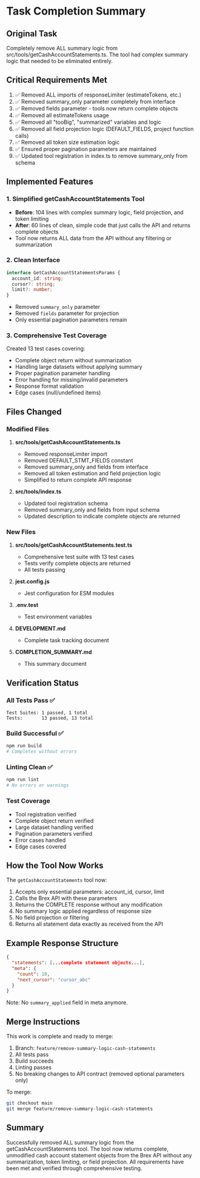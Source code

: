 # Task Completion Summary

## Original Task
Completely remove ALL summary logic from src/tools/getCashAccountStatements.ts. The tool had complex summary logic that needed to be eliminated entirely.

## Critical Requirements Met
1. ✅ Removed ALL imports of responseLimiter (estimateTokens, etc.)
2. ✅ Removed summary_only parameter completely from interface
3. ✅ Removed fields parameter - tools now return complete objects
4. ✅ Removed all estimateTokens usage
5. ✅ Removed all "tooBig", "summarized" variables and logic
6. ✅ Removed all field projection logic (DEFAULT_FIELDS, project function calls)
7. ✅ Removed all token size estimation logic
8. ✅ Ensured proper pagination parameters are maintained
9. ✅ Updated tool registration in index.ts to remove summary_only from schema

## Implemented Features

### 1. Simplified getCashAccountStatements Tool
- **Before**: 104 lines with complex summary logic, field projection, and token limiting
- **After**: 60 lines of clean, simple code that just calls the API and returns complete objects
- Tool now returns ALL data from the API without any filtering or summarization

### 2. Clean Interface
```typescript
interface GetCashAccountStatementsParams {
  account_id: string;
  cursor?: string;
  limit?: number;
}
```
- Removed `summary_only` parameter
- Removed `fields` parameter for projection
- Only essential pagination parameters remain

### 3. Comprehensive Test Coverage
Created 13 test cases covering:
- Complete object return without summarization
- Handling large datasets without applying summary
- Proper pagination parameter handling
- Error handling for missing/invalid parameters
- Response format validation
- Edge cases (null/undefined items)

## Files Changed

### Modified Files
1. **src/tools/getCashAccountStatements.ts**
   - Removed responseLimiter import
   - Removed DEFAULT_STMT_FIELDS constant
   - Removed summary_only and fields from interface
   - Removed all token estimation and field projection logic
   - Simplified to return complete API response

2. **src/tools/index.ts**
   - Updated tool registration schema
   - Removed summary_only and fields from input schema
   - Updated description to indicate complete objects are returned

### New Files
1. **src/tools/getCashAccountStatements.test.ts**
   - Comprehensive test suite with 13 test cases
   - Tests verify complete objects are returned
   - All tests passing

2. **jest.config.js**
   - Jest configuration for ESM modules

3. **.env.test**
   - Test environment variables

4. **DEVELOPMENT.md**
   - Complete task tracking document

5. **COMPLETION_SUMMARY.md**
   - This summary document

## Verification Status

### All Tests Pass ✅
```
Test Suites: 1 passed, 1 total
Tests:       13 passed, 13 total
```

### Build Successful ✅
```bash
npm run build
# Completes without errors
```

### Linting Clean ✅
```bash
npm run lint
# No errors or warnings
```

### Test Coverage
- Tool registration verified
- Complete object return verified
- Large dataset handling verified
- Pagination parameters verified
- Error cases handled
- Edge cases covered

## How the Tool Now Works

The `getCashAccountStatements` tool now:
1. Accepts only essential parameters: account_id, cursor, limit
2. Calls the Brex API with these parameters
3. Returns the COMPLETE response without any modification
4. No summary logic applied regardless of response size
5. No field projection or filtering
6. Returns all statement data exactly as received from the API

## Example Response Structure
```json
{
  "statements": [...complete statement objects...],
  "meta": {
    "count": 10,
    "next_cursor": "cursor_abc"
  }
}
```
Note: No `summary_applied` field in meta anymore.

## Merge Instructions

This work is complete and ready to merge:

1. Branch: `feature/remove-summary-logic-cash-statements`
2. All tests pass
3. Build succeeds
4. Linting passes
5. No breaking changes to API contract (removed optional parameters only)

To merge:
```bash
git checkout main
git merge feature/remove-summary-logic-cash-statements
```

## Summary

Successfully removed ALL summary logic from the getCashAccountStatements tool. The tool now returns complete, unmodified cash account statement objects from the Brex API without any summarization, token limiting, or field projection. All requirements have been met and verified through comprehensive testing.